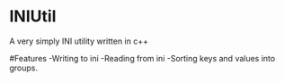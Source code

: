 # INIUtil
A very simply INI utility written in c++

#Features
-Writing to ini
-Reading from ini
-Sorting keys and values into groups.
